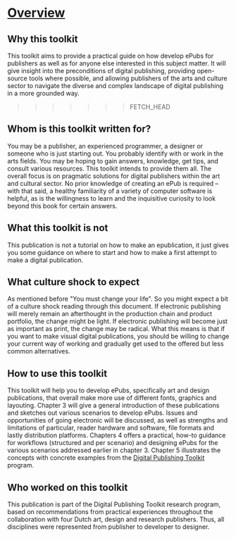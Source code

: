 # [Overview](overview.html) <!--//800 words //Margreet-->


<!--Within this publication a division has been made in three levels of publications: production pipline 
*joost*?
* One-to-One; where a book is considered as a separate product where text-authors, illustrators, artists, photographers, and designers generally work together to produce the book as a one-off team. 
* One-to-Many; this book is not a single object, but has various chameleonic appearances. 
* One-to-Database; here the various more-or-less independent components are separately defined as modules that can be multiple used and re-used by everybody that has access to the database. It goes without saying that such modules must be well defined and cushioned in a equally well defined system of metadata.
* One-to-Database; here the various more-or-less independent components are separately defined as modules that can be multiple used and re-used by everybody that has access to the database. It goes without saying that such modules must be well defined and cushioned in a equally well defined system of metadata.-->


## Why this toolkit
This toolkit aims to provide a practical guide on how develop ePubs for publishers as well as for anyone else interested in this subject matter. It will give insight into the preconditions of digital publishing, providing open-source tools where possible, and allowing publishers of the arts and culture sector to navigate the diverse and complex landscape of digital publishing in a more grounded way.
>>>>>>> FETCH_HEAD

## Whom is this toolkit written for?
You may be a publisher, an experienced programmer, a designer or someone who is just starting out. You probably identify with or work in the arts fields. You may be hoping to gain answers, knowledge, get tips, and consult various resources. This toolkit intends to provide them all. The overall focus is on pragmatic solutions for digital publishers within the art and cultural sector. No prior knowledge of creating an ePub is required – with that said, a healthy familiarity of a variety of computer software is helpful, as is the willingness to learn and the inquisitive curiosity to look beyond this book for certain answers. 

## What this toolkit is not
This publication is not a tutorial on how to make an epublication, it just gives you some guidance on where to start and how to make a first attempt to make a digital publication. 

## What culture shock to expect <!--Input required Florian-->
As mentioned before "You must change your life". So you might expect a bit of a culture shock reading through this document. If electronic publishing will merely remain an afterthought in the production chain and product portfolio, the change might be light. If electronic publishing will become just as important as print, the change may be radical. What this means is that if you want to make visual digital publications, you should be willing to change your current way of working and gradually get used to the offered but less common alternatives. 

## How to use this toolkit
This toolkit will help you to develop ePubs, specifically art and design publications, that overall make more use <!-- needs clarifying/ more specific --> of different fonts, graphics and layouting. Chapter 3 will give a general introduction of these publications and sketches out various scenarios to develop ePubs. Issues and opportunities of going electronic will be discussed, as well as strengths and limitations of particular, reader hardware and software, file formats and lastly distribution platforms. 
Chapters 4 offers a practical, how-to guidance for workflows (structured and per scenario) and designing ePubs for the various scenarios addressed earlier in chapter 3. Chapter 5 illustrates the concepts with concrete examples from the <a href="http://digitalpublishingtoolkit.org/">Digital Publishing Toolkit</a> program. 

## Who worked on this toolkit
This publication is part of the Digital Publishing Toolkit research program, based on recommendations from practical experiences throughout the collaboration with  four Dutch art, design and research publishers. Thus, all disciplines were represented from publisher to developer to designer. 








